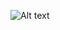 <img
  src="https://certificates.cs50.io/b5537277-e919-489d-b75f-75c6d0e67976.png?size=letter"
  alt="Alt text"
  title="Optional title"
  style="display: inline-block; margin: 0 auto; max-width: 300px">
